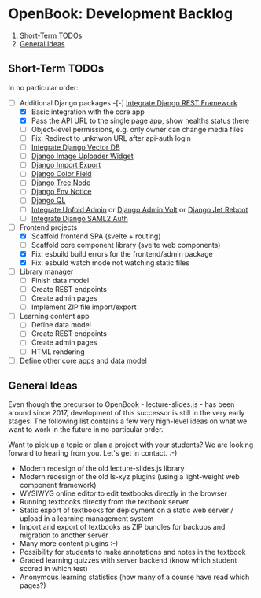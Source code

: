 OpenBook: Development Backlog
=============================

1. [Short-Term TODOs](#short-term-todos)
1. [General Ideas](#general-ideas)

Short-Term TODOs
----------------

In no particular order:

-[ ] Additional Django packages
  -[-] [Integrate Django REST Framework](https://www.django-rest-framework.org/)
    -[X] Basic integration with the core app
    -[X] Pass the API URL to the single page app, show healths status there
    -[ ] Object-level permissions, e.g. only owner can change media files
    -[ ] Fix: Redirect to unknwon URL after api-auth login
  -[ ] [Integrate Django Vector DB](https://pkavumba.github.io/django-vectordb/)
  -[ ] [Django Image Uploader Widget](https://github.com/inventare/django-image-uploader-widget)
  -[ ] [Django Import Export](https://github.com/django-import-export/django-import-export)
  -[ ] [Django Color Field](https://github.com/fabiocaccamo/django-colorfield)
  -[ ] [Django Tree Node](https://github.com/fabiocaccamo/django-treenode)
  -[ ] [Django Env Notice](https://github.com/dizballanze/django-admin-env-notice)
  -[ ] [Django QL](https://github.com/ivelum/djangoql)
  -[ ] [Integrate Unfold Admin](https://unfoldadmin.com/) or
       [Django Admin Volt](https://github.com/app-generator/django-admin-volt) or
       [Django Jet Reboot](https://github.com/assem-ch/django-jet-reboot?tab=readme-ov-file)
  -[ ] [Integrate Django SAML2 Auth](https://github.com/grafana/django-saml2-auth)

-[ ] Frontend projects
  -[X] Scaffold frontend SPA (svelte + routing)
  -[ ] Scaffold core component library (svelte web components)
  -[X] Fix: esbuild build errors for the frontend/admin package
  -[X] Fix: esbuild watch mode not watching static files

-[ ] Library manager
  -[ ] Finish data model
  -[ ] Create REST endpoints
  -[ ] Create admin pages
  -[ ] Implement ZIP file import/export

-[ ] Learning content app
  -[ ] Define data model
  -[ ] Create REST endpoints
  -[ ] Create admin pages
  -[ ] HTML rendering

-[ ] Define other core apps and data model

General Ideas
-------------

Even though the precursor to OpenBook - lecture-slides.js - has been around
since 2017, development of this successor is still in the very early stages.
The following list contains a few very high-level ideas on what we want to work
in the future in no particular order.

Want to pick up a topic or plan a project with your students? We are looking forward
to hearing from you. Let's get in contact. :-)

* Modern redesign of the old lecture-slides.js library
* Modern redesign of the old ls-xyz plugins (using a light-weight web component framework)
* WYSIWYG online editor to edit textbooks directly in the browser
* Running textbooks directly from the textbook server
* Static export of textbooks for deployment on a static web server / upload in a learning management system
* Import and export of textbooks as ZIP bundles for backups and migration to another server
* Many more content plugins :-)
* Possibility for students to make annotations and notes in the textbook
* Graded learning quizzes with server backend (know which student scored in which test)
* Anonymous learning statistics (how many of a course have read which pages?)
